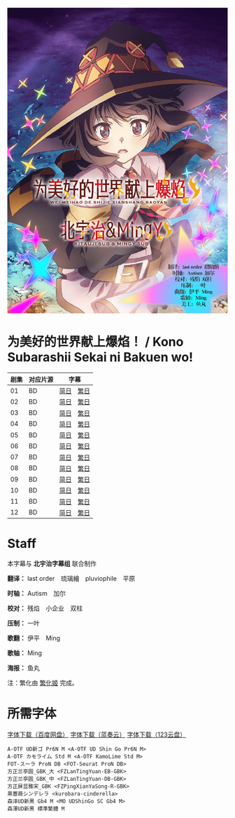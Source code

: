 ![海报](Poster.jpg)

# 为美好的世界献上爆焰！ / Kono Subarashii Sekai ni Bakuen wo!
| 剧集 | 对应片源 | 字幕 |
| ---- | -------- | ---- |
| 01 | BD | [简日](https://raw.githubusercontent.com/MingYSub/SubsArchive/main/Archive/Kono%20Subarashii%20Sekai%20ni%20Bakuen%20wo!/%5BKitaujiSub%26MingY%5D%20Kono%20Subarashii%20Sekai%20ni%20Bakuen%20wo!%20%5B01%5D.CHS_JPN.ass)　[繁日](https://raw.githubusercontent.com/MingYSub/SubsArchive/main/Archive/Kono%20Subarashii%20Sekai%20ni%20Bakuen%20wo!/%5BKitaujiSub%26MingY%5D%20Kono%20Subarashii%20Sekai%20ni%20Bakuen%20wo!%20%5B01%5D.CHT_JPN.ass) |
| 02 | BD | [简日](https://raw.githubusercontent.com/MingYSub/SubsArchive/main/Archive/Kono%20Subarashii%20Sekai%20ni%20Bakuen%20wo!/%5BKitaujiSub%26MingY%5D%20Kono%20Subarashii%20Sekai%20ni%20Bakuen%20wo!%20%5B02%5D.CHS_JPN.ass)　[繁日](https://raw.githubusercontent.com/MingYSub/SubsArchive/main/Archive/Kono%20Subarashii%20Sekai%20ni%20Bakuen%20wo!/%5BKitaujiSub%26MingY%5D%20Kono%20Subarashii%20Sekai%20ni%20Bakuen%20wo!%20%5B02%5D.CHT_JPN.ass) |
| 03 | BD | [简日](https://raw.githubusercontent.com/MingYSub/SubsArchive/main/Archive/Kono%20Subarashii%20Sekai%20ni%20Bakuen%20wo!/%5BKitaujiSub%26MingY%5D%20Kono%20Subarashii%20Sekai%20ni%20Bakuen%20wo!%20%5B03%5D.CHS_JPN.ass)　[繁日](https://raw.githubusercontent.com/MingYSub/SubsArchive/main/Archive/Kono%20Subarashii%20Sekai%20ni%20Bakuen%20wo!/%5BKitaujiSub%26MingY%5D%20Kono%20Subarashii%20Sekai%20ni%20Bakuen%20wo!%20%5B03%5D.CHT_JPN.ass) |
| 04 | BD | [简日](https://raw.githubusercontent.com/MingYSub/SubsArchive/main/Archive/Kono%20Subarashii%20Sekai%20ni%20Bakuen%20wo!/%5BKitaujiSub%26MingY%5D%20Kono%20Subarashii%20Sekai%20ni%20Bakuen%20wo!%20%5B04%5D.CHS_JPN.ass)　[繁日](https://raw.githubusercontent.com/MingYSub/SubsArchive/main/Archive/Kono%20Subarashii%20Sekai%20ni%20Bakuen%20wo!/%5BKitaujiSub%26MingY%5D%20Kono%20Subarashii%20Sekai%20ni%20Bakuen%20wo!%20%5B04%5D.CHT_JPN.ass) |
| 05 | BD | [简日](https://raw.githubusercontent.com/MingYSub/SubsArchive/main/Archive/Kono%20Subarashii%20Sekai%20ni%20Bakuen%20wo!/%5BKitaujiSub%26MingY%5D%20Kono%20Subarashii%20Sekai%20ni%20Bakuen%20wo!%20%5B05%5D.CHS_JPN.ass)　[繁日](https://raw.githubusercontent.com/MingYSub/SubsArchive/main/Archive/Kono%20Subarashii%20Sekai%20ni%20Bakuen%20wo!/%5BKitaujiSub%26MingY%5D%20Kono%20Subarashii%20Sekai%20ni%20Bakuen%20wo!%20%5B05%5D.CHT_JPN.ass) |
| 06 | BD | [简日](https://raw.githubusercontent.com/MingYSub/SubsArchive/main/Archive/Kono%20Subarashii%20Sekai%20ni%20Bakuen%20wo!/%5BKitaujiSub%26MingY%5D%20Kono%20Subarashii%20Sekai%20ni%20Bakuen%20wo!%20%5B06%5D.CHS_JPN.ass)　[繁日](https://raw.githubusercontent.com/MingYSub/SubsArchive/main/Archive/Kono%20Subarashii%20Sekai%20ni%20Bakuen%20wo!/%5BKitaujiSub%26MingY%5D%20Kono%20Subarashii%20Sekai%20ni%20Bakuen%20wo!%20%5B06%5D.CHT_JPN.ass) |
| 07 | BD | [简日](https://raw.githubusercontent.com/MingYSub/SubsArchive/main/Archive/Kono%20Subarashii%20Sekai%20ni%20Bakuen%20wo!/%5BKitaujiSub%26MingY%5D%20Kono%20Subarashii%20Sekai%20ni%20Bakuen%20wo!%20%5B07%5D.CHS_JPN.ass)　[繁日](https://raw.githubusercontent.com/MingYSub/SubsArchive/main/Archive/Kono%20Subarashii%20Sekai%20ni%20Bakuen%20wo!/%5BKitaujiSub%26MingY%5D%20Kono%20Subarashii%20Sekai%20ni%20Bakuen%20wo!%20%5B07%5D.CHT_JPN.ass) |
| 08 | BD | [简日](https://raw.githubusercontent.com/MingYSub/SubsArchive/main/Archive/Kono%20Subarashii%20Sekai%20ni%20Bakuen%20wo!/%5BKitaujiSub%26MingY%5D%20Kono%20Subarashii%20Sekai%20ni%20Bakuen%20wo!%20%5B08%5D.CHS_JPN.ass)　[繁日](https://raw.githubusercontent.com/MingYSub/SubsArchive/main/Archive/Kono%20Subarashii%20Sekai%20ni%20Bakuen%20wo!/%5BKitaujiSub%26MingY%5D%20Kono%20Subarashii%20Sekai%20ni%20Bakuen%20wo!%20%5B08%5D.CHT_JPN.ass) |
| 09 | BD | [简日](https://raw.githubusercontent.com/MingYSub/SubsArchive/main/Archive/Kono%20Subarashii%20Sekai%20ni%20Bakuen%20wo!/%5BKitaujiSub%26MingY%5D%20Kono%20Subarashii%20Sekai%20ni%20Bakuen%20wo!%20%5B09%5D.CHS_JPN.ass)　[繁日](https://raw.githubusercontent.com/MingYSub/SubsArchive/main/Archive/Kono%20Subarashii%20Sekai%20ni%20Bakuen%20wo!/%5BKitaujiSub%26MingY%5D%20Kono%20Subarashii%20Sekai%20ni%20Bakuen%20wo!%20%5B09%5D.CHT_JPN.ass) |
| 10 | BD | [简日](https://raw.githubusercontent.com/MingYSub/SubsArchive/main/Archive/Kono%20Subarashii%20Sekai%20ni%20Bakuen%20wo!/%5BKitaujiSub%26MingY%5D%20Kono%20Subarashii%20Sekai%20ni%20Bakuen%20wo!%20%5B10%5D.CHS_JPN.ass)　[繁日](https://raw.githubusercontent.com/MingYSub/SubsArchive/main/Archive/Kono%20Subarashii%20Sekai%20ni%20Bakuen%20wo!/%5BKitaujiSub%26MingY%5D%20Kono%20Subarashii%20Sekai%20ni%20Bakuen%20wo!%20%5B10%5D.CHT_JPN.ass) |
| 11 | BD | [简日](https://raw.githubusercontent.com/MingYSub/SubsArchive/main/Archive/Kono%20Subarashii%20Sekai%20ni%20Bakuen%20wo!/%5BKitaujiSub%26MingY%5D%20Kono%20Subarashii%20Sekai%20ni%20Bakuen%20wo!%20%5B11%5D.CHS_JPN.ass)　[繁日](https://raw.githubusercontent.com/MingYSub/SubsArchive/main/Archive/Kono%20Subarashii%20Sekai%20ni%20Bakuen%20wo!/%5BKitaujiSub%26MingY%5D%20Kono%20Subarashii%20Sekai%20ni%20Bakuen%20wo!%20%5B11%5D.CHT_JPN.ass) |
| 12 | BD | [简日](https://raw.githubusercontent.com/MingYSub/SubsArchive/main/Archive/Kono%20Subarashii%20Sekai%20ni%20Bakuen%20wo!/%5BKitaujiSub%26MingY%5D%20Kono%20Subarashii%20Sekai%20ni%20Bakuen%20wo!%20%5B12%5D.CHS_JPN.ass)　[繁日](https://raw.githubusercontent.com/MingYSub/SubsArchive/main/Archive/Kono%20Subarashii%20Sekai%20ni%20Bakuen%20wo!/%5BKitaujiSub%26MingY%5D%20Kono%20Subarashii%20Sekai%20ni%20Bakuen%20wo!%20%5B12%5D.CHT_JPN.ass) |

# Staff
本字幕与 **北宇治字幕组** 联合制作

**翻译：** last order　琉璃繪　pluviophile　平原

**时轴：** Autism　加尔

**校对：** 残焰　小企业　双柱

**压制：** 一叶

**歌翻：** 伊平　Ming

**歌轴：** Ming

**海报：** 鱼丸

注：繁化由 [繁化姬](https://zhconvert.org) 完成。

# 所需字体
[字体下载（百度网盘）](https://pan.baidu.com/s/19K0Xlwnz-yeQ1DSMRRo0ig?pwd=1234) [字体下载（蓝奏云）](https://wwi.lanzoup.com/iNFjs1jkepyj) [字体下载（123云盘）](https://www.123pan.com/s/apt4jv-XEAH3.html)

```
A-OTF UD新ゴ Pr6N M <A-OTF UD Shin Go Pr6N M>
A-OTF カモライム Std M <A-OTF KamoLime Std M>
FOT-スーラ ProN DB <FOT-Seurat ProN DB>
方正兰亭圆_GBK_大 <FZLanTingYuan-EB-GBK>
方正兰亭圆_GBK_中 <FZLanTingYuan-DB-GBK>
方正屏显雅宋_GBK <FZPingXianYaSong-R-GBK>
黒薔薇シンデレラ <kurobara-cinderella>
森泽UD新黑 Gb4 M <MO UDShinGo SC Gb4 M>
森澤UD新黑 標準繁體 M
```

